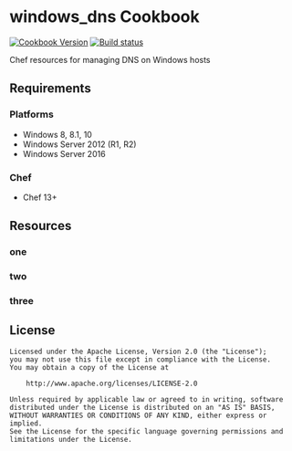 # windows_dns Cookbook

[![Cookbook Version](https://img.shields.io/cookbook/v/windows_dns.svg)](https://supermarket.chef.io/cookbooks/windows_dns)
[![Build status](https://ci.appveyor.com/api/projects/status/08ufviinkdtwi7vm/branch/master?svg=true)](https://ci.appveyor.com/project/ChefWindowsCookbooks/windows-dns-record/branch/master)

Chef resources for managing DNS on Windows hosts

## Requirements

### Platforms

- Windows 8, 8.1, 10
- Windows Server 2012 (R1, R2)
- Windows Server 2016

### Chef

- Chef 13+

## Resources

### one

### two

### three

## License
```
Licensed under the Apache License, Version 2.0 (the "License");
you may not use this file except in compliance with the License.
You may obtain a copy of the License at

    http://www.apache.org/licenses/LICENSE-2.0

Unless required by applicable law or agreed to in writing, software
distributed under the License is distributed on an "AS IS" BASIS,
WITHOUT WARRANTIES OR CONDITIONS OF ANY KIND, either express or implied.
See the License for the specific language governing permissions and
limitations under the License.
```
